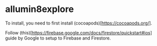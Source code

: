 # allumin8explore

To install, you need to first install (cocoapods)[https://cocoapods.org/]. 

Follow (this)[https://firebase.google.com/docs/firestore/quickstart#ios] guide by Google to setup to Firebase and Firestore. 
